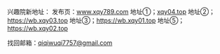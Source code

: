 
兴趣院新地址：
发布页：www.xqy789.com
地址①；[xqy04.top](http://38.207.170.13)
地址②；https://wb.xqy03.top
地址③；https://wb.xqy01.top
地址⑤；https://wb.xqy02.top

找回邮箱：qiqiwuqi7757@gmail.com


